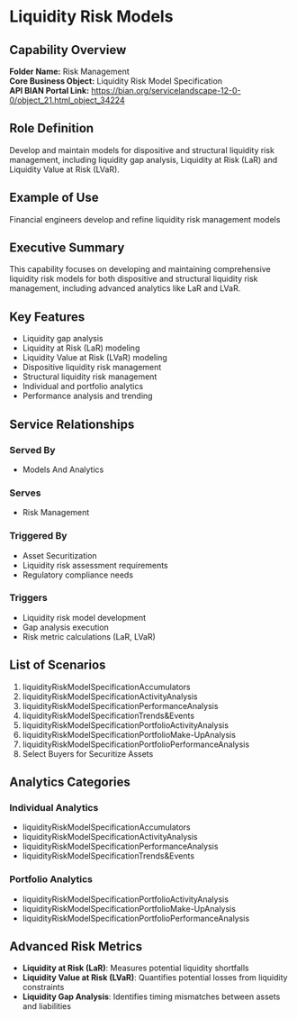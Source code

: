 # Liquidity Risk Models

## Capability Overview
**Folder Name:** Risk Management  
**Core Business Object:** Liquidity Risk Model Specification  
**API BIAN Portal Link:** https://bian.org/servicelandscape-12-0-0/object_21.html_object_34224

## Role Definition
Develop and maintain models for dispositive and structural liquidity risk management, including liquidity gap analysis, Liquidity at Risk (LaR) and Liquidity Value at Risk (LVaR).

## Example of Use
Financial engineers develop and refine liquidity risk management models

## Executive Summary
This capability focuses on developing and maintaining comprehensive liquidity risk models for both dispositive and structural liquidity risk management, including advanced analytics like LaR and LVaR.

## Key Features
- Liquidity gap analysis
- Liquidity at Risk (LaR) modeling
- Liquidity Value at Risk (LVaR) modeling
- Dispositive liquidity risk management
- Structural liquidity risk management
- Individual and portfolio analytics
- Performance analysis and trending

## Service Relationships

### Served By
- Models And Analytics

### Serves
- Risk Management

### Triggered By
- Asset Securitization
- Liquidity risk assessment requirements
- Regulatory compliance needs

### Triggers
- Liquidity risk model development
- Gap analysis execution
- Risk metric calculations (LaR, LVaR)

## List of Scenarios
1. liquidityRiskModelSpecificationAccumulators
2. liquidityRiskModelSpecificationActivityAnalysis
3. liquidityRiskModelSpecificationPerformanceAnalysis
4. liquidityRiskModelSpecificationTrends&Events
5. liquidityRiskModelSpecificationPortfolioActivityAnalysis
6. liquidityRiskModelSpecificationPortfolioMake-UpAnalysis
7. liquidityRiskModelSpecificationPortfolioPerformanceAnalysis
8. Select Buyers for Securitize Assets

## Analytics Categories

### Individual Analytics
- liquidityRiskModelSpecificationAccumulators
- liquidityRiskModelSpecificationActivityAnalysis
- liquidityRiskModelSpecificationPerformanceAnalysis
- liquidityRiskModelSpecificationTrends&Events

### Portfolio Analytics
- liquidityRiskModelSpecificationPortfolioActivityAnalysis
- liquidityRiskModelSpecificationPortfolioMake-UpAnalysis
- liquidityRiskModelSpecificationPortfolioPerformanceAnalysis

## Advanced Risk Metrics
- **Liquidity at Risk (LaR)**: Measures potential liquidity shortfalls
- **Liquidity Value at Risk (LVaR)**: Quantifies potential losses from liquidity constraints
- **Liquidity Gap Analysis**: Identifies timing mismatches between assets and liabilities
